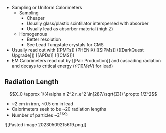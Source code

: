 
- Sampling or Uniform Calorimeters
	- Sampling
		- Cheaper
		- Usually glass/plastic scintillator interspersed with absorber
		- Usually lead as absorber material (high $Z$)
	- Homogenous
		- Better resolution
		- See Lead Tungstate crystals for CMS
- Usually read out with [[PMTs]] (PHENIX) [[SiPMs]] ([[DarkQuest Upgrade]]) [[APDs]] ([[CMS]])
- EM Calorimeters read out by [[Pair Production]] and cascading radiation and decays to critical energy ($\mathcal{O}(10 MeV)$ for lead) 

## Radiation Length 
$$X_0 \approx 1/(4\alpha n Z^2 r_e^2 \ln[287/\sqrt{Z}]) \propto 1/Z^2$$
 - ~2 cm in iron, ~0.5 cm in lead
 - Calorimeters seek to be ~20 radiation lengths
 - Number of particles ~$2^{L/X_0}$

![[Pasted image 20230509215619.png]]

